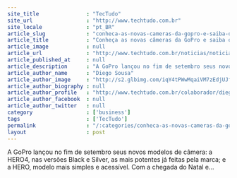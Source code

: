 ```yaml
---
site_title               : "TecTudo"
site_url                 : "http://www.techtudo.com.br"
site_locale              : "pt_BR"
article_slug             : "conheca-as-novas-cameras-da-gopro-e-saiba-qual-e-a-melhor-para-voce"
article_title            : "Conheça as novas câmeras da GoPro e saiba qual é a melhor para você"
article_image            : null
article_url              : "http://www.techtudo.com.br/noticias/noticia/2014/12/conheca-novas-cameras-da-gopro-e-saiba-qual-e-melhor-para-voce.html"
article_published_at     : null
article_description      : "A GoPro lançou no fim de setembro seus novos modelos de câmera: a HERO4, nas versões Black e Silver, as mais potentes já feitas pela marca; e a HERO, modelo mais simples e acessível. Com a chegada do Natal e..."
article_author_name      : "Diego Sousa"
article_author_image     : "http://s2.glbimg.com/iqY4tPWwMqaiVM7zEdjUJfDHZ8Q=/30x30/s2.glbimg.com/-TO0a47iIKihlUkEpyBmMy7ClIM=/0x87:898x985/140x140/s.glbimg.com/po/tt2/f/original/2014/11/06/original.png"
article_author_biography : null
article_author_profile   : "http://www.techtudo.com.br/colaborador/diego-sousa.html"
article_author_facebook  : null
article_author_twitter   : null
category                 : ['business']
tags                     : ['TecTudo']
permalink                : "/:categories/conheca-as-novas-cameras-da-gopro-e-saiba-qual-e-a-melhor-para-voce/"
layout                   : post
---
```


A GoPro lançou no fim de setembro seus novos modelos de câmera: a HERO4, nas versões Black e Silver, as mais potentes já feitas pela marca; e a HERO, modelo mais simples e acessível. Com a chegada do Natal e...
